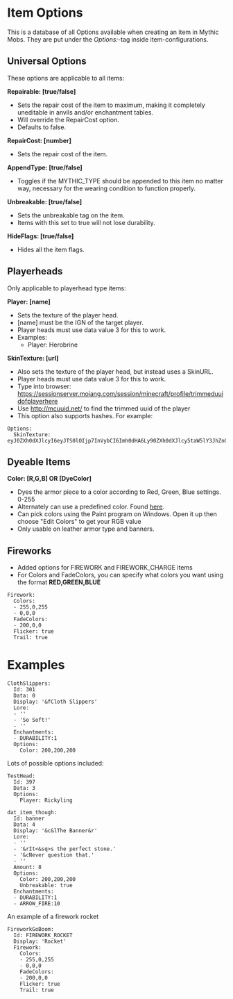 Item Options
============

This is a database of all Options available when creating an item in
Mythic Mobs. They are put under the *Options:*-tag inside
item-configurations.

Universal Options
-----------------

These options are applicable to all items:

**Repairable: \[true/false\]**

  - Sets the repair cost of the item to maximum, making it completely uneditable in anvils and/or enchantment tables.
  - Will override the RepairCost option.
  - Defaults to false.

**RepairCost: \[number\]**

  - Sets the repair cost of the item.

**AppendType: \[true/false\]**

  - Toggles if the MYTHIC_TYPE should be appended to this item no matter way, necessary for the wearing condition to function properly.

**Unbreakable: \[true/false\]**

  - Sets the unbreakable tag on the item.
  - Items with this set to true will not lose durability.

**HideFlags: \[true/false\]**

  - Hides all the item flags.

Playerheads
-----------

Only applicable to playerhead type items:

**Player: \[name\]**

  - Sets the texture of the player head.
  - [name] must be the IGN of the target player.
  - Player heads must use data value 3 for this to work.
  - Examples:
    - Player: Herobrine

**SkinTexture: \[url\]**

  - Also sets the texture of the player head, but instead uses a SkinURL.
  - Player heads must use data value 3 for this to work.
  - Type into browser: https://sessionserver.mojang.com/session/minecraft/profile/trimmeduuidofplayerhere
  - Use http://mcuuid.net/ to find the trimmed uuid of the player
  - This option also supports hashes. 
For example:
```
Options:
  SkinTexture: eyJ0ZXh0dXJlcyI6eyJTS0lOIjp7InVybCI6Imh0dHA6Ly90ZXh0dXJlcy5taW5lY3JhZnQubmV0L3RleHR1cmUvODdlMGFhOTQzM2RiYTliNzU5MzJhMTFkYzk0ZDQwNmJkZTE5ZTg2MzUxNDIxNDkyYjNlZDM3OGM4ZTFhN2NjIn19fQ==
```
Dyeable Items
-------------

**Color: \[R,G,B\] OR \[DyeColor\]**

-   Dyes the armor piece to a color according to Red, Green, Blue
    settings. 0-255
-   Alternately can use a predefined color. Found
    [here](https://hub.spigotmc.org/javadocs/bukkit/org/bukkit/DyeColor.html).
-   Can pick colors using the Paint program on Windows. Open it up then choose "Edit Colors" to get your RGB value
-   Only usable on leather armor type and banners.

**Fireworks**
--------------------

* Added options for FIREWORK and FIREWORK_CHARGE items
* For Colors and FadeColors, you can specify what colors you want using the format **RED,GREEN,BLUE**

```
Firework:
  Colors:
  - 255,0,255
  - 0,0,0
  FadeColors:
  - 200,0,0
  Flicker: true
  Trail: true
```

Examples
========
```
ClothSlippers:
  Id: 301
  Data: 0
  Display: '&fCloth Slippers'
  Lore:
  - ''
  - 'So Soft!'
  - ''
  Enchantments:
  - DURABILITY:1
  Options:
    Color: 200,200,200
```
Lots of possible options included:
```
TestHead:
  Id: 397
  Data: 3
  Options:
    Player: Rickyling
```
```
dat_item_though:
  Id: banner
  Data: 4
  Display: '&c&lThe Banner&r'
  Lore:
  - ''
  - '&rIt<&sq>s the perfect stone.'
  - '&cNever question that.'
  - ''
  Amount: 8
  Options:
    Color: 200,200,200
    Unbreakable: true
  Enchantments:
  - DURABILITY:1
  - ARROW_FIRE:10
```
An example of a firework rocket
```
FireworkGoBoom:
  Id: FIREWORK_ROCKET
  Display: 'Rocket'
  Firework:
    Colors:
    - 255,0,255
    - 0,0,0
    FadeColors:
    - 200,0,0
    Flicker: true
    Trail: true
```